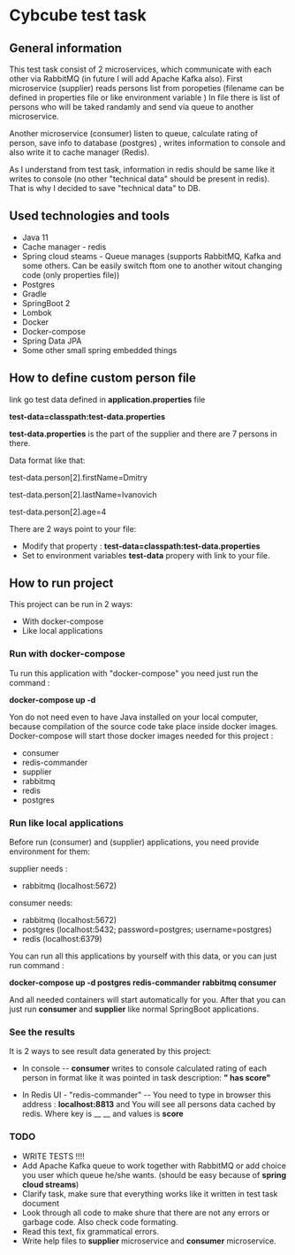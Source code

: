 # Cybcube test task

## General information
This test task consist of 2 microservices, which communicate with each other via RabbitMQ (in future I will add Apache Kafka also). 
First microservice (supplier) reads persons list from poropeties (filename can be defined in properties file or like environment variable )
In file there is list of persons who will be taked randamly and send via queue to another microservice.

Another microservice (consumer) listen to queue, calculate rating of person, save info to database (postgres) , writes information to console and also write it to cache manager (Redis). 

As I understand from test task, information in redis should be same like it writes to console (no other "technical data" should be present in redis). That is why I decided to save "technical data" to DB. 

## Used technologies and tools

* Java 11
* Cache manager - redis
* Spring cloud steams - Queue manages (supports RabbitMQ, Kafka and some others. Can be easily switch ftom one to another witout changing code (only properties file))
* Postgres
* Gradle
* SpringBoot 2
* Lombok
* Docker
* Docker-compose
* Spring Data JPA
* Some other small spring embedded things

## How to define custom person file

link go test data defined in **application.properties** file

**test-data=classpath:test-data.properties**

**test-data.properties** is the part of the supplier and there are 7 persons in there.

Data format like that:

test-data.person[2].firstName=Dmitry

test-data.person[2].lastName=Ivanovich

test-data.person[2].age=4


There are 2 ways point to your file:
* Modify that property : **test-data=classpath:test-data.properties**
* Set to environment variables **test-data** propery with link to your file.

## How to run project

This project can be run in 2 ways:
* With docker-compose
* Like local applications

### Run with docker-compose

Tu run this application with "docker-compose" you need just run the command :

**docker-compose up -d**

Yon do not need even to have Java installed on your local computer, because compilation of the source code take place inside docker images.
Docker-compose will start those docker images needed for this project :
* consumer
* redis-commander
* supplier
* rabbitmq
* redis
* postgres

### Run like local applications

Before run (consumer) and (supplier) applications, you need provide environment for them:

supplier needs :

* rabbitmq (localhost:5672)

consumer needs:

* rabbitmq (localhost:5672)
* postgres (localhost:5432; password=postgres; username=postgres)
* redis (localhost:6379)

You can run all this applications by yourself with this data, or you can just run command :

**docker-compose up -d postgres redis-commander rabbitmq consumer**

And all needed containers will start automatically for you.
After that you can just run **consumer** and **supplier** like normal SpringBoot applications.

### See the results

It is 2 ways to see result data generated by this project:
* In console -- **consumer** writes to console calculated rating of each person in format like it was pointed in task description:
__"<firstName> <lastName> has <socialRatingScore> score"__

* In Redis UI - "redis-commander"  -- You need to type in browser this address : **localhost:8813** and You will see all persons data cached by redis. Where key is __<firstName> <lastName> __ and values is __score__

### TODO

* WRITE TESTS !!!!
* Add Apache Kafka queue to work together with RabbitMQ or add choice you user which queue he/she wants. (should be easy because of **spring cloud streams**)
* Clarify task, make sure that everything works like it written in test task document
* Look through all code to make shure that there are not any errors or garbage code. Also check code formating.
* Read this text,  fix grammatical errors. 
* Write help files to **supplier** microservice and **consumer** microservice.
